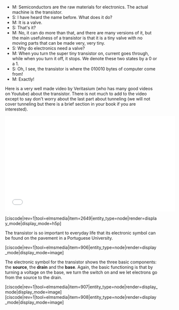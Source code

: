 - M: Semiconductors are the raw materials for electronics. The actual machine is the transistor.
- S: I have heard the name before. What does it do?
- M: It is a valve.
- S: That's it?
- M: No, it can do more than that, and there are many versions of it, but the main usefulness of a transistor is that it is a tiny valve with no moving parts that can be made very, very tiny.
- S: Why do electronics need a valve?
- M: When you turn the super tiny transistor on, current goes through, while when you turn it off, it stops. We denote these two states by a 0 or a 1.
- S: Oh, I see, the transistor is where the 010010 bytes of computer come from!
- M: Exactly!

Here is a very well made video by Veritasium (who has many good videos on Youtube) about the transistor. There is not much to add to the video except to say don't worry about the last part about tunneling (we will not cover tunneling but there is a brief section in your book if you are interested).

 <iframe allowfullscreen="" frameborder="0" height="315" src="//www.youtube.com/embed/IcrBqCFLHIY?rel=0" width="560"> </iframe>

[ciscode|rev=1|tool=elmsmedia|item=2649|entity_type=node|render=display_mode|display_mode=h5p]

The transistor is so important to everyday life that its electronic symbol can be found on the pavement in a Portuguese University.

[ciscode|rev=1|tool=elmsmedia|item=906|entity_type=node|render=display_mode|display_mode=image]

The electronic symbol for the transistor shows the three basic components: the **source**, the **drain** and the **base**. Again, the basic functioning is that by turning a voltage on the base, we turn the switch on and we let electrons go from the source to the drain.

[ciscode|rev=1|tool=elmsmedia|item=907|entity_type=node|render=display_mode|display_mode=image]
[ciscode|rev=1|tool=elmsmedia|item=908|entity_type=node|render=display_mode|display_mode=image]
